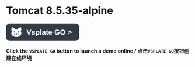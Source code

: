# Tomcat 8.5.35-alpine

<a href="https://www.vsplate.com/?docker-compose=https://github.com/vsplate/dcenvs/tomcat/8.5.35-alpine"><img alt="VSPLATE GO" src="https://raw.githubusercontent.com/vsplate/images/master/vsgo_btn.png" width="200px"></a>

**Click the `VSPLATE GO` button to launch a demo online / 点击`VSPLATE GO`按钮创建在线环境**